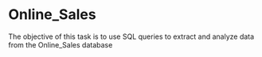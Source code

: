 # Online_Sales
The objective of this task is to use SQL queries to extract and analyze data from the Online_Sales database
